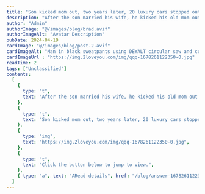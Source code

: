 ```yaml
---
title: "Son kicked mom out, two years later, 20 luxury cars stopped out there!"
description: "After the son married his wife, he kicked his old mom out of the house. Two years later, 20 luxury cars stopped out there!"
author: "Admin"
authorImage: "@/images/blog/brad.avif"
authorImageAlt: "Avatar Description"
pubDate: 2024-04-19
cardImage: "@/images/blog/post-2.avif"
cardImageAlt: "Man in black sweatpants using DEWALT circular saw and cutting a wood plank"
cardImageUrl : "https://img.2loveyou.com/img/qqq-1678261122350-0.jpg"
readTime: 2
tags: ["Unclassified"]
contents:
  [
    {
      type: "t",
      text: "After the son married his wife, he kicked his old mom out of the house. Two years later, 20 luxury cars stopped out there!",
    },
    {
      type: "t",
      text: "Son kicked mom out, two years later, 20 luxury cars stopped out there!",
    },
    {
      type: "img",
      text: "https://img.2loveyou.com/img/qqq-1678261122350-0.jpg",
    },
    {
      type: "t",
      text: "Click the button below to jump to view.",
    },
    { type: "a", text: "ARead details", href: "/blog/answer-1678261122350-384787/" },
  ]
---
```

